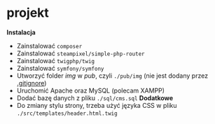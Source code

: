 # projekt
**Instalacja**
- Zainstalować `composer`
- Zainstalować `steampixel/simple-php-router`
- Zainstalować `twigphp/twig`
- Zainstalować `symfony/symfony`
- Utworzyć folder *img* w *pub*, czyli `./pub/img` (nie jest dodany przez [.gitignore](./.gitignore))
- Uruchomić Apache oraz MySQL (polecam XAMPP)
- Dodać bazę danych z pliku `./sql/cms.sql`
**Dodatkowe**
- Do zmiany stylu strony, trzeba użyć języka CSS w pliku `./src/templates/header.html.twig`
